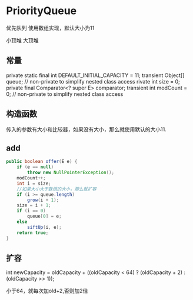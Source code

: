 # PriorityQueue 

优先队列
使用数组实现，默认大小为11

小顶堆  大顶堆


## 常量

private static final int DEFAULT_INITIAL_CAPACITY = 11; 
transient Object[] queue; // non-private to simplify nested class access
rivate int size = 0;
private final Comparator<? super E> comparator;
transient int modCount = 0; // non-private to simplify nested class access

## 构造函数

传入的参数有大小和比较器，如果没有大小，那么就使用默认的大小11.

## add

```java
public boolean offer(E e) {
    if (e == null)
        throw new NullPointerException();
    modCount++;
    int i = size;
    //如果大小大于数组的大小，那么就扩容
    if (i >= queue.length)
        grow(i + 1);
    size = i + 1;
    if (i == 0)
        queue[0] = e;
    else
        siftUp(i, e);
    return true;
}
```

## 扩容

int newCapacity = oldCapacity + ((oldCapacity < 64) ?
(oldCapacity + 2) :
(oldCapacity >> 1));

小于64，就每次加old+2,否则加2倍
